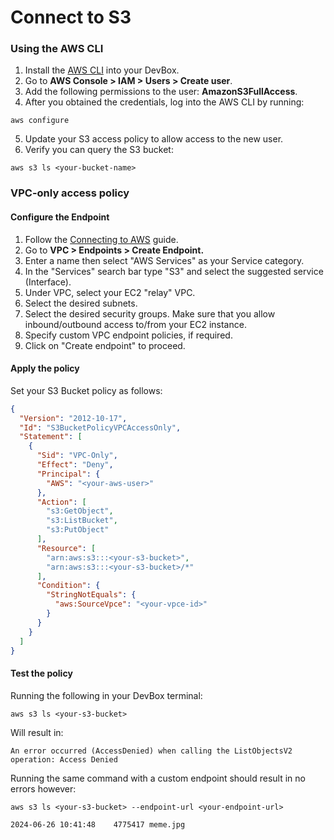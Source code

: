 # Connect to S3

### Using the AWS CLI

1. Install the [AWS CLI](../../../references/starter-templates/third-party/aws.md) into your DevBox.
2. Go to **AWS Console > IAM > Users >  Create user**.
3. Add the following permissions to the user: **AmazonS3FullAccess**.
4. After you obtained the credentials, log into the AWS CLI by running:

```
aws configure
```

5. Update your S3 access policy to allow access to the new user.
6. Verify you can query the S3 bucket:

```
aws s3 ls <your-bucket-name>
```

### VPC-only access policy

#### Configure the Endpoint

1. Follow the [Connecting to AWS](../../existing-network/connecting-to-aws.md) guide.
2. Go to **VPC > Endpoints > Create Endpoint.**
3. Enter a name then select "AWS Services" as your Service category.
4. In the "Services" search bar type "S3" and select the suggested service (Interface).
5. Under VPC, select your EC2 "relay" VPC.
6. Select the desired subnets.
7. Select the desired security groups. Make sure that you allow inbound/outbound access to/from your EC2 instance.
8. Specify custom VPC endpoint policies, if required.
9. Click on "Create endpoint" to proceed.

#### Apply the policy

Set your S3 Bucket policy as follows:

```json
{
  "Version": "2012-10-17",
  "Id": "S3BucketPolicyVPCAccessOnly",
  "Statement": [
    {
      "Sid": "VPC-Only",
      "Effect": "Deny",
      "Principal": {
        "AWS": "<your-aws-user>"
      },
      "Action": [
        "s3:GetObject",
        "s3:ListBucket",
        "s3:PutObject"
      ],
      "Resource": [
        "arn:aws:s3:::<your-s3-bucket>",
        "arn:aws:s3:::<your-s3-bucket>/*"
      ],
      "Condition": {
        "StringNotEquals": {
          "aws:SourceVpce": "<your-vpce-id>"
        }
      }
    }
  ]
}
```

#### Test the policy

Running the following in your DevBox terminal:

```
aws s3 ls <your-s3-bucket>
```

Will result in:

```
An error occurred (AccessDenied) when calling the ListObjectsV2 operation: Access Denied
```

Running the same command with a custom endpoint should result in no errors however:

```
aws s3 ls <your-s3-bucket> --endpoint-url <your-endpoint-url>
```

```
2024-06-26 10:41:48    4775417 meme.jpg
```
